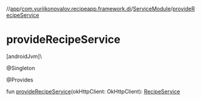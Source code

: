 //[app](../../../index.md)/[com.yuriikonovalov.recipeapp.framework.di](../index.md)/[ServiceModule](index.md)/[provideRecipeService](provide-recipe-service.md)

# provideRecipeService

[androidJvm]\

@Singleton

@Provides

fun [provideRecipeService](provide-recipe-service.md)(okHttpClient: OkHttpClient): [RecipeService](../../com.yuriikonovalov.recipeapp.framework.data.remote.service/-recipe-service/index.md)
